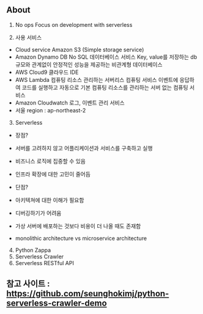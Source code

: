 ## About ##

1. No ops
Focus on development with serverless

2. 사용 서비스
- Cloud service
Amazon S3 (Simple storage service)
- Amazon Dynamo DB
No SQL 데이터베이스 서비스
Key, value를 저장하는 db
규모와 관계없이 안정적인 성능을 제공하는 비관계형 데이터베이스
- AWS Cloud9
클라우드 IDE
- AWS Lambda
컴퓨팅 리소스 관리하는 서버리스 컴퓨팅 서비스
이벤트에 응답하여 코드를 실행하고 자동으로 기본 컴퓨팅 리소스를 관리하는 서버 없는 컴퓨팅 서비스
- Amazon Cloudwatch
로그, 이벤트 관리 서비스
- 서울 region : ap-northeast-2

3. Serverless
- 장점?
- 서버를 고려하지 않고 어플리케이션과 서비스를 구축하고 실행
- 비즈니스 로직에 집중할 수 있음
- 인프라 확장에 대한 고민이 줄어듬

- 단점?
- 아키텍쳐에 대한 이해가 필요함
- 디버깅하기가 어려움
- 가상 서버에 배포하는 것보다 비용이 더 나올 때도 존재함

- monolithic architecture vs microservice architecture

4. Python Zappa
5. Serverless Crawler
6. Serverless RESTful API

## 참고 사이트 : https://github.com/seunghokimj/python-serverless-crawler-demo